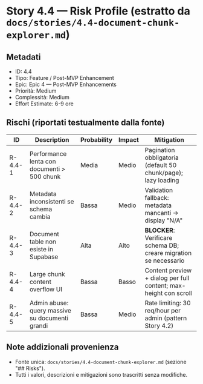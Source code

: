 # Story 4.4 — Risk Profile (estratto da `docs/stories/4.4-document-chunk-explorer.md`)

## Metadati
- ID: 4.4  
- Tipo: Feature / Post-MVP Enhancement  
- Epic: Epic 4 — Post-MVP Enhancements  
- Priorità: Medium  
- Complessità: Medium  
- Effort Estimate: 6-9 ore  

## Rischi (riportati testualmente dalla fonte)

| ID | Description | Probability | Impact | Mitigation |
|----|-------------|-------------|--------|------------|
| R-4.4-1 | Performance lenta con documenti > 500 chunk | Media | Medio | Pagination obbligatoria (default 50 chunk/page); lazy loading |
| R-4.4-2 | Metadata inconsistenti se schema cambia | Bassa | Medio | Validation fallback: metadata mancanti → display "N/A" |
| R-4.4-3 | Document table non esiste in Supabase | Alta | Alto | **BLOCKER**: Verificare schema DB; creare migration se necessario |
| R-4.4-4 | Large chunk content overflow UI | Bassa | Basso | Content preview + dialog per full content; max-height con scroll |
| R-4.4-5 | Admin abuse: query massive su documenti grandi | Bassa | Medio | Rate limiting: 30 req/hour per admin (pattern Story 4.2) |

## Note addizionali provenienza
- Fonte unica: `docs/stories/4.4-document-chunk-explorer.md` (sezione "## Risks").
- Tutti i valori, descrizioni e mitigazioni sono trascritti senza modifiche.
